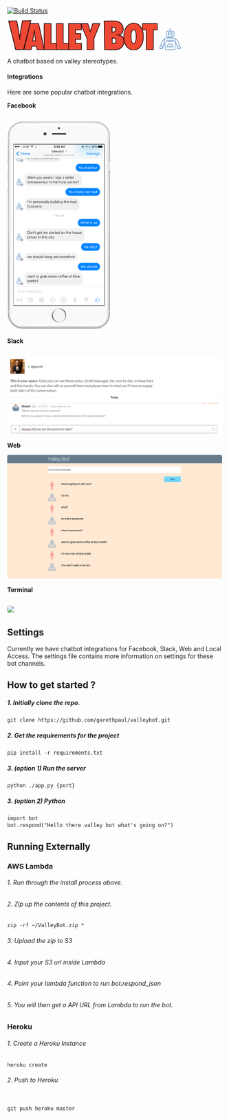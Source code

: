 [![Build Status](https://travis-ci.org/garethpaul/valleybot.svg?branch=master)](https://travis-ci.org/garethpaul/valleybot)

<img src="screenshots/title.png" width="350" style="display:inline"/>
<img src="screenshots/logo.png" width="50" style="display:inline"/>


A chatbot based on valley stereotypes. 

#### Integrations

Here are some popular chatbot integrations.

**Facebook**

<img src="screenshots/screenshot04.png" width="240" style="width:240px; margin-top:15px" />

**Slack**

<img src="screenshots/screenshot03.png" width="500" style="width:500px; border-radius:4px; margin-top:15px" />

**Web**

<img src="screenshots/screenshot01.png" width="500" style="width:500px; border-radius:4px" />

**Terminal**

<img src="screenshots/screenshot02.png" width="500" style="width:500px; border-radius:4px; margin-top:15px" />

## Settings

Currently we have chatbot integrations for Facebook, Slack, Web and Local Access. The settings file contains more information on settings for these bot channels.


## How to get started ?

#####  1.  Initially clone the repo.

```
git clone https://github.com/garethpaul/valleybot.git
```

#####  2.  Get the requirements for the project

```
pip install -r requirements.txt
```

#####  3. (option 1)  Run the server

```
python ./app.py {port}
```

#####  3. (option 2)  Python

 ```
import bot
bot.respond("Hello there valley bot what's going on?")
 ```

## Running Externally

### AWS Lambda

###### 1. Run through the install process above.
###### 2. Zip up the contents of this project.

```
zip -rf ~/ValleyBot.zip *
```

###### 3. Upload the zip to S3
###### 4. Input your S3 url inside Lambda
###### 4. Point your lambda function to run bot.respond_json
###### 5. You will then get a API URL from Lambda to run the bot.


### Heroku

###### 1. Create a Heroku Instance

```
heroku create

```


###### 2. Push to Heroku

```

git push heroku master
```
